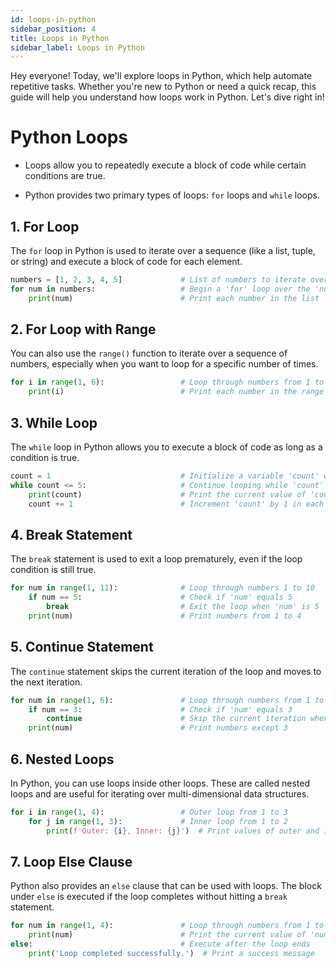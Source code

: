 ```yaml
---  
id: loops-in-python  
sidebar_position: 4  
title: Loops in Python  
sidebar_label: Loops in Python
---
```


Hey everyone! Today, we'll explore loops in Python, which help automate repetitive tasks. Whether you're new to Python or need a quick recap, this guide will help you understand how loops work in Python. Let's dive right in!
# Python Loops


* Loops allow you to repeatedly execute a block of code while certain conditions are true.

* Python provides two primary types of loops: `for` loops and `while` loops.
## 1. For Loop


The `for` loop in Python is used to iterate over a sequence (like a list, tuple, or string) and execute a block of code for each element.  
```python  
numbers = [1, 2, 3, 4, 5]             # List of numbers to iterate over  
for num in numbers:                   # Begin a 'for' loop over the 'numbers' list  
    print(num)                        # Print each number in the list  
```
## 2. For Loop with Range


You can also use the `range()` function to iterate over a sequence of numbers, especially when you want to loop for a specific number of times.  
```python  
for i in range(1, 6):                 # Loop through numbers from 1 to 5 (range excludes 6)  
    print(i)                          # Print each number in the range  
```
## 3. While Loop


The `while` loop in Python allows you to execute a block of code as long as a condition is true.  
```python  
count = 1                             # Initialize a variable 'count' with value 1  
while count <= 5:                     # Continue looping while 'count' is less than or equal to 5  
    print(count)                      # Print the current value of 'count'  
    count += 1                        # Increment 'count' by 1 in each iteration  
```
## 4. Break Statement


The `break` statement is used to exit a loop prematurely, even if the loop condition is still true.  
```python  
for num in range(1, 11):              # Loop through numbers 1 to 10  
    if num == 5:                      # Check if 'num' equals 5  
        break                         # Exit the loop when 'num' is 5  
    print(num)                        # Print numbers from 1 to 4  
```
## 5. Continue Statement


The `continue` statement skips the current iteration of the loop and moves to the next iteration.  
```python  
for num in range(1, 6):               # Loop through numbers from 1 to 5  
    if num == 3:                      # Check if 'num' equals 3  
        continue                      # Skip the current iteration when 'num' is 3  
    print(num)                        # Print numbers except 3  
```
## 6. Nested Loops


In Python, you can use loops inside other loops. These are called nested loops and are useful for iterating over multi-dimensional data structures.  
```python  
for i in range(1, 4):                 # Outer loop from 1 to 3  
    for j in range(1, 3):             # Inner loop from 1 to 2  
        print(f'Outer: {i}, Inner: {j}')  # Print values of outer and inner loops  
```
## 7. Loop Else Clause


Python also provides an `else` clause that can be used with loops. The block under `else` is executed if the loop completes without hitting a `break` statement.  
```python  
for num in range(1, 4):               # Loop through numbers from 1 to 3  
    print(num)                        # Print the current value of 'num'  
else:                                 # Execute after the loop ends  
    print('Loop completed successfully.')  # Print a success message  
```